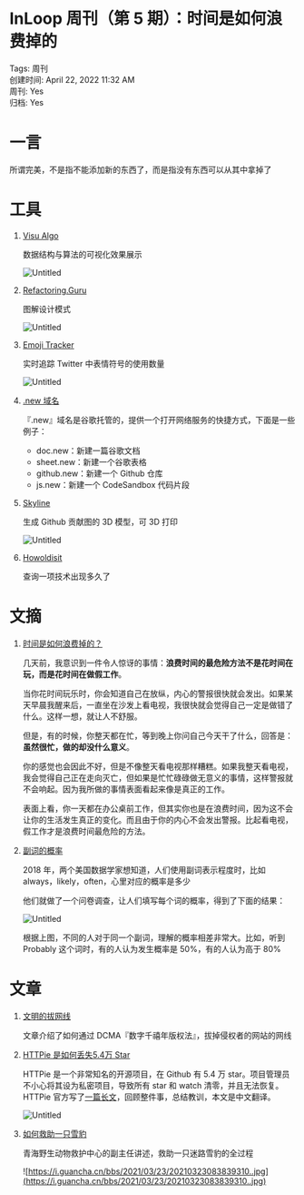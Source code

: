 # InLoop 周刊（第 5 期）：时间是如何浪费掉的

Tags: 周刊  
创建时间: April 22, 2022 11:32 AM  
周刊: Yes  
归档: Yes  

# 一言

所谓完美，不是指不能添加新的东西了，而是指没有东西可以从其中拿掉了

# 工具

1. [Visu Algo](https://visualgo.net/)
   
    数据结构与算法的可视化效果展示
    
    ![Untitled](image/Untitled.png)
    
2. [Refactoring.Guru](https://refactoringguru.cn/design-patterns)
   
    图解设计模式
    
    ![Untitled](image/Untitled%201.png)
    
3. [Emoji Tracker](http://emojitracker.com/)
   
    实时追踪 Twitter 中表情符号的使用数量
    
    ![Untitled](image/Untitled%202.png)
    
4. [.new 域名](https://whats.new/shortcuts)
   
    『.new』域名是谷歌托管的，提供一个打开网络服务的快捷方式，下面是一些例子：
    
    - doc.new：新建一篇谷歌文档
    - sheet.new：新建一个谷歌表格
    - github.new：新建一个 Github 仓库
    - js.new：新建一个 CodeSandbox 代码片段
    
5. [Skyline](https://skyline.github.com/)
   
    生成 Github 贡献图的 3D 模型，可 3D 打印
    
    ![Untitled](image/Untitled%203.png)
    
6. [Howoldisit](https://howoldisit.glitch.me/)
   
    查询一项技术出现多久了
    

# 文摘

1. [时间是如何浪费掉的？](http://paulgraham.com/selfindulgence.html)
   
    几天前，我意识到一件令人惊讶的事情：**浪费时间的最危险方法不是花时间在玩，而是花时间在做假工作**。
    
    当你花时间玩乐时，你会知道自己在放纵，内心的警报很快就会发出。如果某天早晨我醒来后，一直坐在沙发上看电视，我很快就会觉得自己一定是做错了什么。这样一想，就让人不舒服。
    
    但是，有的时候，你整天都在忙，等到晚上你问自己今天干了什么，回答是：**虽然很忙，做的却没什么意义**。
    
    你的感觉也会因此不好，但是不像整天看电视那样糟糕。如果我整天看电视，我会觉得自己正在走向灭亡，但如果是忙忙碌碌做无意义的事情，这样警报就不会响起。因为我所做的事情表面看起来像是真正的工作。
    
    表面上看，你一天都在办公桌前工作，但其实你也是在浪费时间，因为这不会让你的生活发生真正的变化。而且由于你的内心不会发出警报。比起看电视，假工作才是浪费时间最危险的方法。
    
2. [副词的概率](https://www.thediff.co/p/facial-recognition-as-a-pareto-technology)
   
    2018 年，两个美国数据学家想知道，人们使用副词表示程度时，比如 always，likely，often，心里对应的概率是多少
    
    他们就做了一个问卷调查，让人们填写每个词的概率，得到了下面的结果：
    
    ![Untitled](image/Untitled%204.png)
    
    根据上图，不同的人对于同一个副词，理解的概率相差非常大。比如，听到 Probably 这个词时，有的人认为发生概率是 50%，有的人认为高于 80%
    

# 文章

1. [文明的拔网线](https://www.ruanyifeng.com/blog/2010/03/dmca.html)
   
    文章介绍了如何通过 DCMA『数字千禧年版权法』，拔掉侵权者的网站的网线
    
2. [HTTPie 是如何丢失5.4万 Star](https://icloudnative.io/posts/how-we-lost-54k-github-stars/)
   
    HTTPie 是一个非常知名的开源项目，在 Github 有 5.4 万 star。项目管理员不小心将其设为私密项目，导致所有 star 和 watch 清零，并且无法恢复。HTTPie 官方写了[一篇长文](https://httpie.io/blog/stardust)，回顾整件事，总结教训，本文是中文翻译。
    
    ![Untitled](image/Untitled%205.png)
    
3. [如何救助一只雪豹](https://user.guancha.cn/main/content?id=482248)
   
    青海野生动物救护中心的副主任讲述，救助一只迷路雪豹的全过程
    
    ![https://i.guancha.cn/bbs/2021/03/23/20210323083839310..jpg](https://i.guancha.cn/bbs/2021/03/23/20210323083839310..jpg)